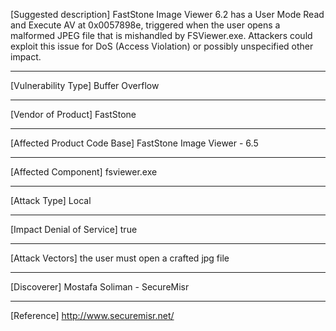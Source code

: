 [Suggested description]
FastStone Image Viewer 6.2 has a User Mode Read and Execute AV at 
0x0057898e, triggered when the user opens a malformed JPEG file that 
is mishandled by FSViewer.exe. Attackers could exploit this issue for 
DoS (Access Violation) or possibly unspecified other impact.

------------------------------------------

[Vulnerability Type]
Buffer Overflow

------------------------------------------

[Vendor of Product]
FastStone

------------------------------------------

[Affected Product Code Base]
FastStone Image Viewer - 6.5

------------------------------------------

[Affected Component]
fsviewer.exe

------------------------------------------

[Attack Type]
Local

------------------------------------------

[Impact Denial of Service]
true

------------------------------------------

[Attack Vectors]
the user must open a crafted jpg file

------------------------------------------

[Discoverer]
Mostafa Soliman - SecureMisr

------------------------------------------

[Reference]
http://www.securemisr.net/